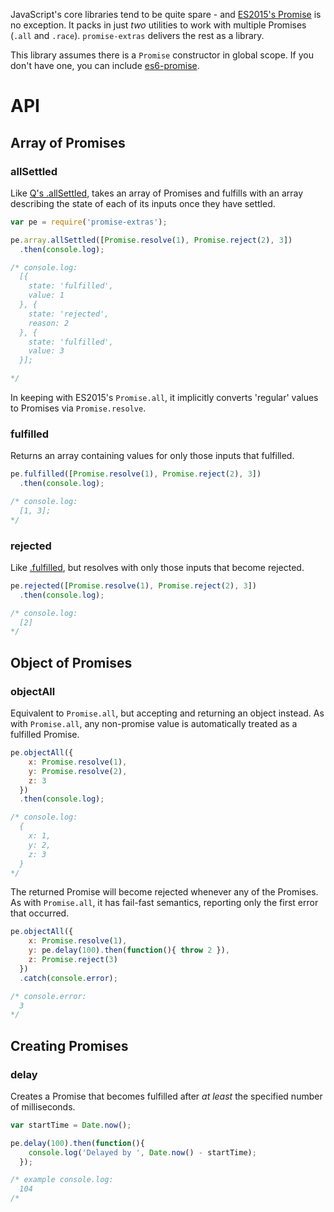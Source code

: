 
JavaScript's core libraries tend to be quite spare - and [ES2015's Promise](http://www.ecma-international.org/ecma-262/6.0/#sec-promise-objects) is no exception.  It packs in just *two* utilities to work with multiple Promises (`.all` and `.race`).  `promise-extras` delivers the rest as a library.

This library assumes there is a `Promise` constructor in global scope.  If you don't have one, you can include [es6-promise](https://github.com/jakearchibald/es6-promise).

# API

## Array of Promises

### allSettled

Like [Q's .allSettled](https://github.com/kriskowal/q/wiki/API-Reference#promiseallsettled), takes an array of Promises and fulfills with an array describing the state of each of its inputs once they have settled.

```javascript
var pe = require('promise-extras');

pe.array.allSettled([Promise.resolve(1), Promise.reject(2), 3])
  .then(console.log);

/* console.log:
  [{
    state: 'fulfilled',
    value: 1
  }, {
    state: 'rejected',
    reason: 2
  }, {
    state: 'fulfilled',
    value: 3
  }];

*/
```

In keeping with ES2015's `Promise.all`, it implicitly converts 'regular' values to Promises via `Promise.resolve`.

### fulfilled

Returns an array containing values for only those inputs that fulfilled.

```javascript
pe.fulfilled([Promise.resolve(1), Promise.reject(2), 3])
  .then(console.log);

/* console.log:
  [1, 3];
*/
```

### rejected

Like [.fulfilled](#fulfilled), but resolves with only those inputs that become rejected.

```javascript
pe.rejected([Promise.resolve(1), Promise.reject(2), 3])
  .then(console.log);

/* console.log:
  [2]
*/
```


## Object of Promises

### objectAll

Equivalent to `Promise.all`, but accepting and returning an object instead.  As with `Promise.all`, any non-promise value is automatically treated as a fulfilled Promise.

```javascript
pe.objectAll({
    x: Promise.resolve(1),
    y: Promise.resolve(2),
    z: 3
  })
  .then(console.log);

/* console.log:
  {
    x: 1,
    y: 2,
    z: 3
  }
*/
```

The returned Promise will become rejected whenever any of the Promises.  As with `Promise.all`, it has fail-fast semantics, reporting only the first error that occurred.  

```javascript
pe.objectAll({
    x: Promise.resolve(1),
    y: pe.delay(100).then(function(){ throw 2 }),
    z: Promise.reject(3)
  })
  .catch(console.error);

/* console.error:
  3
*/
```

## Creating Promises

### delay

Creates a Promise that becomes fulfilled after *at least* the specified number of milliseconds.

```javascript
var startTime = Date.now();

pe.delay(100).then(function(){
    console.log('Delayed by ', Date.now() - startTime);
  });

/* example console.log:
  104
/*
```
